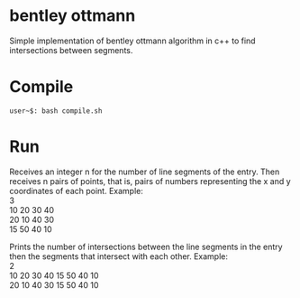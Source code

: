 # bentley ottmann
 Simple implementation of bentley ottmann algorithm in c++ to find intersections between segments.

# Compile

```bashsession
user~$: bash compile.sh 
```
# Run

Receives an integer n for the number of line segments of the entry. Then receives n pairs of points, that is, pairs of numbers representing the x and y coordinates of each point. Example:\
3\
10 20 30 40\
20 10 40 30\
15 50 40 10

Prints the number of intersections between the line segments in the entry then the segments that intersect with each other. Example:\
2\
10 20 30 40 15 50 40 10\
20 10 40 30 15 50 40 10
